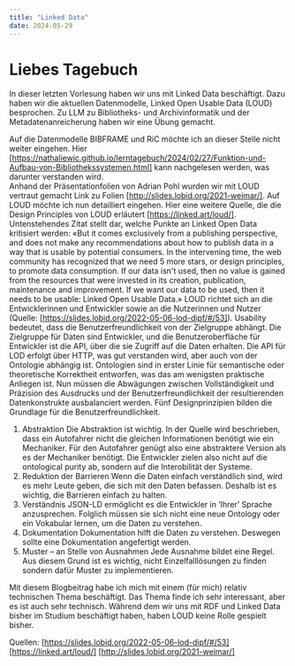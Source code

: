 ```yaml
---
title: "Linked Data"
date: 2024-05-29
---
```


# Liebes Tagebuch
In dieser letzten Vorlesung haben wir uns mit Linked Data beschäftigt. Dazu haben wir die aktuellen Datenmodelle, Linked Open Usable Data (LOUD) besprochen. Zu LLM zu Bibliotheks- und Archivinformatik und der Metadatenanreicherung haben wir eine Übung gemacht. 

Auf die Datenmodelle BIBFRAME und RiC möchte ich an dieser Stelle nicht weiter eingehen. Hier [https://nathaliewic.github.io/lerntagebuch/2024/02/27/Funktion-und-Aufbau-von-Bibliothekssystemen.html] kann nachgelesen werden, was darunter verstanden wird.  
Anhand der Präsentationfolien von Adrian Pohl wurden wir mit LOUD vertraut gemacht Link zu Folien [http://slides.lobid.org/2021-weimar/]. Auf LOUD möchte ich nun detailliert eingehen. Hier eine weitere Quelle, die die Design Principles von LOUD erläutert [https://linked.art/loud/]. Untenstehendes Zitat stellt dar, welche Punkte an Linked Open Data kritisiert werden:
«But it comes exclusively from a publishing perspective, and does not make any recommendations about how to publish data in a way that is usable by potential consumers. In the intervening time, the web community has recognized that we need 5 more stars, or design principles, to promote data consumption. If our data isn't used, then no value is gained from the resources that were invested in its creation, publication, maintenance and improvement. If we want our data to be used, then it needs to be usable: Linked Open Usable Data.»
LOUD richtet sich an die Entwicklerinnen und Entwickler sowie an die Nutzerinnen und Nutzer (Quelle: [https://slides.lobid.org/2022-05-06-lod-dipf/#/53]). 
Usability bedeutet, dass die Benutzerfreundlichkeit von der Zielgruppe abhängt. Die Zielgruppe für Daten sind Entwickler, und die Benutzeroberfläche für Entwickler ist die API, über die sie Zugriff auf die Daten erhalten. Die API für LOD erfolgt über HTTP, was gut verstanden wird, aber auch von der Ontologie abhängig ist. Ontologien sind in erster Linie für semantische oder theoretische Korrektheit entworfen, was das am wenigsten praktische Anliegen ist. Nun müssen die Abwägungen zwischen Vollständigkeit und Präzision des Ausdrucks und der Benutzerfreundlichkeit der resultierenden Datenkonstrukte ausbalanciert werden.
Fünf Designprinzipien bilden die Grundlage für die Benutzerfreundlichkeit.
1.	Abstraktion
Die Abstraktion ist wichtig. In der Quelle wird beschrieben, dass ein Autofahrer nicht die gleichen Informationen benötigt wie ein Mechaniker. Für den Autofahrer genügt also eine abstraktere Version als es der Mechaniker benötigt. Die Entwickler zielen also nicht auf die ontological purity ab, sondern auf die Interobilität der Systeme. 
2.	Reduktion der Barrieren
Wenn die Daten einfach verständlich sind, wird es mehr Leute geben, die sich mit den Daten befassen. Deshalb ist es wichtig, die Barrieren einfach zu halten. 
3.	Verständnis
JSON-LD ermöglicht es die Entwickler in ‘Ihrer’ Sprache anzusprechen. Folglich müssen sie sich nicht eine neue Ontology oder ein Vokabular lernen, um die Daten zu verstehen.
4.	Dokumentation
Dokumentation hilft die Daten zu verstehen. Deswegen sollte eine Dokumentation angefertigt werden. 
5.	Muster – an Stelle von Ausnahmen
Jede Ausnahme bildet eine Regel. Aus diesem Grund ist es wichtig, nicht Einzelfalllösungen zu finden sondern dafür Muster zu implementieren. 

Mit diesem Blogbeitrag habe ich mich mit einem (für mich) relativ technischen Thema beschäftigt. Das Thema finde ich sehr interessant, aber es ist auch sehr technisch. Während dem wir uns mit RDF und Linked Data bisher im Studium beschäftigt haben, haben LOUD keine Rolle gespielt bisher. 

Quellen:
[https://slides.lobid.org/2022-05-06-lod-dipf/#/53]
[https://linked.art/loud/]
[http://slides.lobid.org/2021-weimar/]
